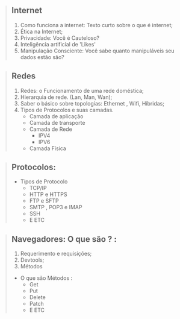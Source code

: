 
 >## Internet ##
 > 1.	Como funciona a internet: Texto curto sobre o que é internet;
 >2.	Ética na Internet;
 >3.	Privacidade: Você é Cauteloso?
 >4.	Inteligência artificial de 'Likes'
 >5.	Manipulação Consciente: Você sabe quanto manipuláveis seu dados estão são?

 >## Redes 
> 1.	Redes: o Funcionamento de uma rede doméstica;
> 2.  Hierarquia de rede. (Lan, Man, Wan);
> 3.  Saber o básico sobre topologias: Ethernet , Wifi, Híbridas;
> 4.  Tipos de Protocolos e suas camadas.
>	   - Camada de aplicação
>	   - Camada de  transporte
>	   - Camada de Rede
>		   - IPV4
>		   - IPV6
>		- Camada Física
		

		
> ##  Protocolos: 
> - Tipos de Protocolo
>	- TCP/IP
>	- HTTP e HTTPS
>	- FTP e SFTP
>	- SMTP ,  POP3 e IMAP 
>	- SSH  
>	- E ETC
		    


  >## Navegadores: O que são ? :
> 1. Requerimento e requisições;
> 2. Devtools;
> 3. Métodos
> - O que são Métodos : 
>	  - Get 
>	  - Put
>	  - Delete
>	  - Patch
>	  - E ETC
